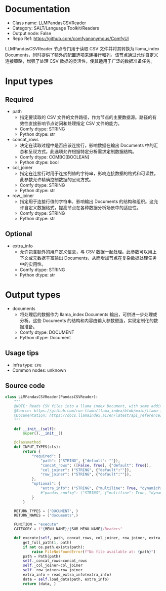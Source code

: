 
# Documentation
- Class name: LLMPandasCSVReader
- Category: SALT/Language Toolkit/Readers
- Output node: False
- Repo Ref: https://github.com/comfyanonymous/ComfyUI

LLMPandasCSVReader 节点专门用于读取 CSV 文件并将其转换为 llama_index Documents，同时提供了额外的配置选项来连接行和列。该节点通过允许自定义连接策略，增强了处理 CSV 数据的灵活性，使其适用于广泛的数据准备任务。

# Input types
## Required
- path
    - 指定要读取的 CSV 文件的文件路径，作为节点的主要数据源。路径的有效性直接影响节点访问和处理指定 CSV 文件的能力。
    - Comfy dtype: STRING
    - Python dtype: str
- concat_rows
    - 决定在读取过程中是否应该连接行，影响数据在输出 Documents 中的汇总和呈现方式。此选项允许根据特定分析需求定制数据结构。
    - Comfy dtype: COMBO[BOOLEAN]
    - Python dtype: bool
- col_joiner
    - 指定在连接行时用于连接列值的字符串，影响连接数据的格式和可读性。此参数允许精确控制数据的呈现方式。
    - Comfy dtype: STRING
    - Python dtype: str
- row_joiner
    - 指定用于连接行值的字符串，影响输出 Documents 的结构和组织。这允许自定义数据格式，提高节点在各种数据分析场景中的适应性。
    - Comfy dtype: STRING
    - Python dtype: str

## Optional
- extra_info
    - 允许包含额外的用户定义信息，与 CSV 数据一起处理。此参数可以用上下文或元数据丰富输出 Documents，从而增加节点在复杂数据处理任务中的实用性。
    - Comfy dtype: STRING
    - Python dtype: str

# Output types
- documents
    - 将处理后的数据作为 llama_index Documents 输出，可供进一步处理或分析。这些 Documents 的结构和内容由输入参数塑造，实现定制化的数据准备。
    - Comfy dtype: DOCUMENT
    - Python dtype: Document


## Usage tips
- Infra type: `CPU`
- Common nodes: unknown


## Source code
```python
class LLMPandasCSVReader(PandasCSVReader):
    """
    @NOTE: Reads CSV files into a llama_index Document, with some additional joiner config
    @Source: https://github.com/run-llama/llama_index/blob/main/llama-index-integrations/readers/llama-index-readers-file/llama_index/readers/file/tabular/base.py
    @Documentation: https://docs.llamaindex.ai/en/latest/api_reference/readers/file/#llama_index.readers.file.PandasCSVReader
    """

    def __init__(self):
        super().__init__()

    @classmethod
    def INPUT_TYPES(cls):
        return {
            "required": {
                "path": ("STRING", {"default": ""}),
                "concat_rows": ([False, True], {"default": True}),
                "col_joiner": ("STRING", {"default":""}),
                "row_joiner": ("STRING", {"default":""}),
            },
            "optional": {
                "extra_info": ("STRING", {"multiline": True, "dynamicPrompts": False, "default": "{}"}),
    			#"pandas_config": ("STRING", {"multiline": True, "dynamicPrompts": False, "default": "{}"}),
            }
        }

    RETURN_TYPES = ("DOCUMENT", )
    RETURN_NAMES = ("documents",)

    FUNCTION = "execute"
    CATEGORY = f"{MENU_NAME}/{SUB_MENU_NAME}/Readers"

    def execute(self, path, concat_rows, col_joiner, row_joiner, extra_info:str="{}", fs = None):
        get_full_path(1, path)
        if not os.path.exists(path):
            raise FileNotFoundError(f"No file available at: {path}")
        path = Path(path)
        self._concat_rows=concat_rows
        self._col_joiner=col_joiner
        self._row_joiner=row_joiner
        extra_info = read_extra_info(extra_info)
        data = self.load_data(path, extra_info)
        return (data, )

```
